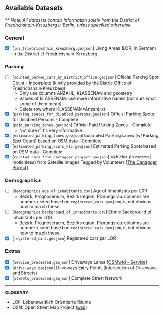 ## Available Datasets
_** Note: All datasets contain information solely from the District of Friedrichshain-Kreuzberg in Berlin, unless specified otherwise._

### General
* [X] [`lor_friedrichshain_kreuzberg.geojson`] Living Areas (LOR, in German) in the District of Friedrichshain-Kreuzberg 
### Parking
* [ ] [`counted_parked_cars_by_district_office.geojson`] Official Parking Spot Count - Incomplete (kindly provided by the Distric Office of Friedrichshain-Kreuzberg) 
   - Only use columns ANZAHL, KLASSENAM and geometry
   - Values of KLASSENAM: use more informative names (not sure what some of them mean)
   - Delete row where KLASSENAM=Anzahl.txt 
* [X] [`parking_spaces_for_disabled_persons.geojson`] Official Parking Spots for Disabled Persons - Complete 
* [X] [`paid_parking_zones.geojson`] Official Paid Parking Zones - Complete 
  - Not sure if it's very informative.
* [X] [`estimated_parking_lanes.geojson`] Estimated Parking Lanes (w/ Parking Spot Count) based on OSM data - Complete 
* [X] [`estimated_parking_spots_kfz.geojson`] Estimated Parking Spots based on OSM data - Complete 
* [X] [`counted_cars_from_cartagger_project.geojson`] Vehicles (in motion | motionless) from Satellite Images Tagged by Volunteers [[The Cartagger Project](https://github.com/hanshack/car-tagging-data-berlin)]

### Demographics
* [ ] [`demographics_age_of_inhabitants.csv`] Age of Inhabitants per LOR 
  - Bezirk,	Prognoseraum, Bezirksregion, Planungsrau: columns are number-coded based on `registered_cars.geojson`, is not obvious how to match these. 
* [ ] [`demographics_background_of_inhabitants.csv`] Ethnic Background of Inhabitants per LOR 
  - Bezirk,	Prognoseraum, Bezirksregion, Planungsrau: columns are number-coded based on `registered_cars.geojson`, is not obvious how to match these. 
* [X] [`registered_cars.geojson`] Registered cars per LOR 

### Extras
* [X] [`service_processed.geojson`] Driveways Lanes [[OSMwiki - Service](https://wiki.openstreetmap.org/wiki/Tag:highway%3Dservice)] 
* [X] [`drive_ways.geojson`] Driveways Entry Points (Intersection of Driveways and Streets) 
* [X] [`streets_processed.geojson`] Complete Street Network 
---

**GLOSSARY**:
- LOR: Lebensweltlich Orientierte Räume
- OSM: Open Street Map Project ([web](https://www.openstreetmap.org/))

